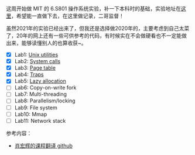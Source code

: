
这周开始做 MIT 的 6.S801 操作系统实验，补一下本科时的基础，实验地址在[这里](https://pdos.csail.mit.edu/6.828/2020/schedule.html)，希望能一直做下去，在这里做记录，二哥监督！

虽然2021年的实验已经出来了，但我还是选择做2020年的，主要考虑到自己太菜了，20年的网上还有一些可供参考的代码，有时候实在不会做硬看也不一定能做出来，能够读懂别人的也算收获\~。

- [x] Lab1: [Unix utilities](./lab1-unix-utilities)
- [x] Lab2: [System calls](./lab2-syscall)
- [x] Lab3: [Page table](./lab3-pgtbl)
- [x] Lab4: [Traps](./lab4-traps)
- [x] Lab5: [Lazy allocation](./lab5-lazy)
- [ ] Lab6: Copy-on-write fork
- [ ] Lab7: Multi-threading
- [ ] Lab8: Parallelism/locking
- [ ] Lab9: File system
- [ ] Lab10: Mmap
- [ ] Lab11: Network stack

参考内容：

- [肖宏辉的课程翻译 github](https://github.com/huihongxiao/MIT6.S081)

